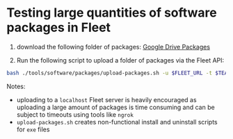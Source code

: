 # Testing large quantities of software packages in Fleet

1. download the following folder of packages:
[Google Drive Packages](https://drive.google.com/drive/folders/1aDmQGBSNCmKatyQbQVKlLi9NboTEgoxM?usp=drive_link)

2. Run the following script to upload a folder of packages via the Fleet API:

``` bash
bash ./tools/software/packages/upload-packages.sh -u $FLEET_URL -t $TEAM_ID -k "$API_KEY" -f $FOLDER_PATH_CONTAINING_PACKAGES
```

Notes:

- uploading to a `localhost` Fleet server is heavily encouraged as uploading a large amount of packages is time consuming and can be subject to timeouts using tools like `ngrok`
- `upload-packages.sh` creates non-functional install and uninstall scripts for `exe` files
